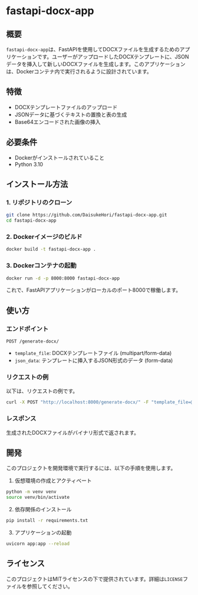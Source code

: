 # fastapi-docx-app

## 概要

`fastapi-docx-app`は、FastAPIを使用してDOCXファイルを生成するためのアプリケーションです。ユーザーがアップロードしたDOCXテンプレートに、JSONデータを挿入して新しいDOCXファイルを生成します。このアプリケーションは、Dockerコンテナ内で実行されるように設計されています。

## 特徴

- DOCXテンプレートファイルのアップロード
- JSONデータに基づくテキストの置換と表の生成
- Base64エンコードされた画像の挿入

## 必要条件

- Dockerがインストールされていること
- Python 3.10

## インストール方法

### 1. リポジトリのクローン

```bash
git clone https://github.com/DaisukeHori/fastapi-docx-app.git
cd fastapi-docx-app
```

### 2. Dockerイメージのビルド

```bash
docker build -t fastapi-docx-app .
```

### 3. Dockerコンテナの起動

```bash
docker run -d -p 8000:8000 fastapi-docx-app
```

これで、FastAPIアプリケーションがローカルのポート8000で稼働します。

## 使い方

### エンドポイント

`POST /generate-docx/`

- `template_file`: DOCXテンプレートファイル (multipart/form-data)
- `json_data`: テンプレートに挿入するJSON形式のデータ (form-data)

### リクエストの例

以下は、リクエストの例です。

```bash
curl -X POST "http://localhost:8000/generate-docx/" -F "template_file=@template.docx" -F "json_data={\"name\": \"John Doe\", \"age\": \"30\"}"
```

### レスポンス

生成されたDOCXファイルがバイナリ形式で返されます。

## 開発

このプロジェクトを開発環境で実行するには、以下の手順を使用します。

1. 仮想環境の作成とアクティベート

```bash
python -m venv venv
source venv/bin/activate
```

2. 依存関係のインストール

```bash
pip install -r requirements.txt
```

3. アプリケーションの起動

```bash
uvicorn app:app --reload
```

## ライセンス

このプロジェクトはMITライセンスの下で提供されています。詳細は`LICENSE`ファイルを参照してください。
